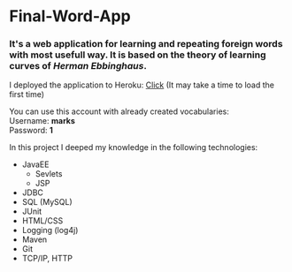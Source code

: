 # Final-Word-App
### It's a web application for learning and repeating foreign words with most usefull way. It is based on the theory of learning curves of *Herman Ebbinghaus*.

I deployed the application to Heroku: [Click](https://ebbi-vocabulary.herokuapp.com/login) (It may take a time to load the first time)

You can use this account with already created vocabularies:
</br>Username:  **marks**
</br>Password:  **1**

In this project I deeped my knowledge in the following technologies:

- JavaEE 
  - Sevlets
  - JSP
- JDBC
- SQL (MySQL)
- JUnit
- HTML/CSS
- Logging (log4j)
- Maven
- Git
- TCP/IP, HTTP

